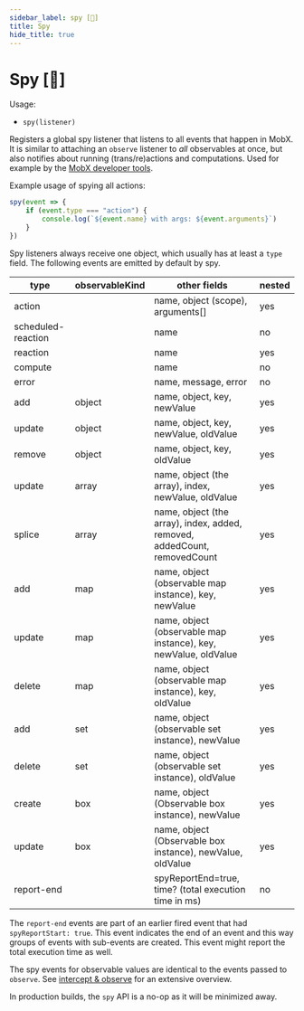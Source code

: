 ```yaml
---
sidebar_label: spy [🚀]
title: Spy
hide_title: true
---
```


# Spy [🚀]

Usage:

-   `spy(listener)`

Registers a global spy listener that listens to all events that happen in MobX.
It is similar to attaching an `observe` listener to _all_ observables at once, but also notifies about running (trans/re)actions and computations.
Used for example by the [MobX developer tools](../react/react-integration/md#mobxdevtools).

Example usage of spying all actions:

```javascript
spy(event => {
    if (event.type === "action") {
        console.log(`${event.name} with args: ${event.arguments}`)
    }
})
```

Spy listeners always receive one object, which usually has at least a `type` field. The following events are emitted by default by spy.

| type               | observableKind | other fields                                                              | nested |
| ------------------ | -------------- | ------------------------------------------------------------------------- | ------ |
| action             |                | name, object (scope), arguments[]                                         | yes    |
| scheduled-reaction |                | name                                                                      | no     |
| reaction           |                | name                                                                      | yes    |
| compute            |                | name                                                                      | no     |
| error              |                | name, message, error                                                      | no     |
| add                | object         | name, object, key, newValue                                               | yes    |
| update             | object         | name, object, key, newValue, oldValue                                     | yes    |
| remove             | object         | name, object, key, oldValue                                               | yes    |
| update             | array          | name, object (the array), index, newValue, oldValue                       | yes    |
| splice             | array          | name, object (the array), index, added, removed, addedCount, removedCount | yes    |
| add                | map            | name, object (observable map instance), key, newValue                     | yes    |
| update             | map            | name, object (observable map instance), key, newValue, oldValue           | yes    |
| delete             | map            | name, object (observable map instance), key, oldValue                     | yes    |
| add                | set            | name, object (observable set instance), newValue                          | yes    |
| delete             | set            | name, object (observable set instance), oldValue                          | yes    |
| create             | box            | name, object (Observable box instance), newValue                          | yes    |
| update             | box            | name, object (Observable box instance), newValue, oldValue                | yes    |
| report-end         |                | spyReportEnd=true, time? (total execution time in ms)                     | no     |

The `report-end` events are part of an earlier fired event that had `spyReportStart: true`.
This event indicates the end of an event and this way groups of events with sub-events are created.
This event might report the total execution time as well.

The spy events for observable values are identical to the events passed to `observe`. See [intercept & observe](observe.md) for an extensive overview.

In production builds, the `spy` API is a no-op as it will be minimized away.
